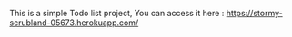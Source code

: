 This is a simple Todo list project, You can access it here : https://stormy-scrubland-05673.herokuapp.com/